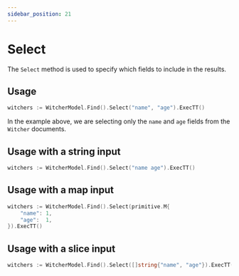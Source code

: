 ```yaml
---
sidebar_position: 21
---
```


# Select

The `Select` method is used to specify which fields to include in the results.

## Usage

```go
witchers := WitcherModel.Find().Select("name", "age").ExecTT()
```

In the example above, we are selecting only the `name` and `age` fields from the `Witcher` documents.

## Usage with a string input

```go
witchers := WitcherModel.Find().Select("name age").ExecTT()
```

## Usage with a map input

```go
witchers := WitcherModel.Find().Select(primitive.M{
    "name": 1,
    "age":  1,
}).ExecTT()
```

## Usage with a slice input

```go
witchers := WitcherModel.Find().Select([]string{"name", "age"}).ExecTT()
```

